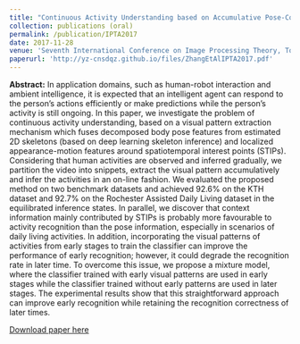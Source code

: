 ```yaml
---
title: "Continuous Activity Understanding based on Accumulative Pose-Context Visual Patterns"
collection: publications (oral)
permalink: /publication/IPTA2017
date: 2017-11-28
venue: 'Seventh International Conference on Image Processing Theory, Tools and Applications (IPTA)'
paperurl: 'http://yz-cnsdqz.github.io/files/ZhangEtAlIPTA2017.pdf'
---
```

__Abstract:__ 
In application domains, such as human-robot interaction and ambient intelligence, it is expected that an intelligent agent can respond to the person’s actions efficiently or make predictions while the person’s activity is still ongoing. In this paper, we investigate the problem of continuous activity understanding, based on a visual pattern extraction mechanism which fuses decomposed body pose features from estimated 2D skeletons (based on deep learning skeleton inference) and localized appearance-motion features around spatiotemporal interest points (STIPs). Considering that human activities are observed and inferred gradually, we partition the video into snippets, extract the visual pattern accumulatively and infer the activities in an on-line fashion. We evaluated the proposed method on two benchmark datasets and achieved 92.6% on the KTH dataset and 92.7% on the Rochester Assisted Daily Living dataset in the equilibrated inference states. In parallel, we discover that context information mainly contributed by STIPs is probably more favourable to activity recognition than the pose information, especially in scenarios of daily living activities. In addition, incorporating the visual patterns of activities from early stages to train the classifier can improve the performance of early recognition; however, it could degrade the recognition rate in later time. To overcome this issue, we propose a mixture model, where the classifier trained with early visual patterns are used in early stages while the classifier trained without early patterns are used in later stages. The experimental results show that this straightforward approach can improve early recognition while retaining the recognition correctness of later times.

[Download paper here](http://yz-cnsdqz.github.io/files/ZhangEtAlIPTA2017.pdf)

